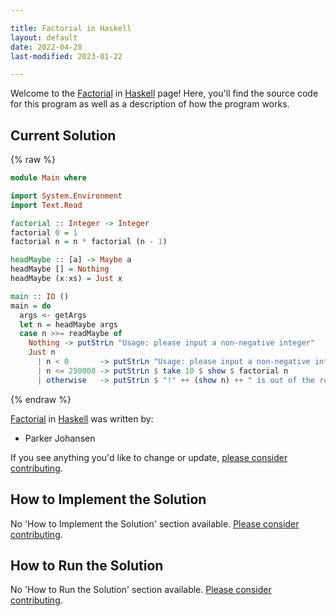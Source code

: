 ```yaml
---

title: Factorial in Haskell
layout: default
date: 2022-04-28
last-modified: 2023-01-22

---
```


Welcome to the [Factorial](https://sampleprograms.io/projects/factorial) in [Haskell](https://sampleprograms.io/languages/haskell) page! Here, you'll find the source code for this program as well as a description of how the program works.

## Current Solution

{% raw %}

```haskell
module Main where

import System.Environment
import Text.Read

factorial :: Integer -> Integer
factorial 0 = 1
factorial n = n * factorial (n - 1)

headMaybe :: [a] -> Maybe a
headMaybe [] = Nothing
headMaybe (x:xs) = Just x

main :: IO ()
main = do
  args <- getArgs
  let n = headMaybe args
  case n >>= readMaybe of
    Nothing -> putStrLn "Usage: please input a non-negative integer"
    Just n
      | n < 0       -> putStrLn "Usage: please input a non-negative integer"
      | n <= 250000 -> putStrLn $ take 10 $ show $ factorial n
      | otherwise   -> putStrLn $ "!" ++ (show n) ++ " is out of the reasonable bounds for calculation"
```

{% endraw %}

[Factorial](https://sampleprograms.io/projects/factorial) in [Haskell](https://sampleprograms.io/languages/haskell) was written by:

- Parker Johansen

If you see anything you'd like to change or update, [please consider contributing](https://github.com/TheRenegadeCoder/sample-programs).

## How to Implement the Solution

No 'How to Implement the Solution' section available. [Please consider contributing](https://github.com/TheRenegadeCoder/sample-programs-website).

## How to Run the Solution

No 'How to Run the Solution' section available. [Please consider contributing](https://github.com/TheRenegadeCoder/sample-programs-website).